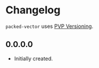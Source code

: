 # Changelog

`packed-vector` uses [PVP Versioning][1].

## 0.0.0.0

* Initially created.

[1]: https://pvp.haskell.org
